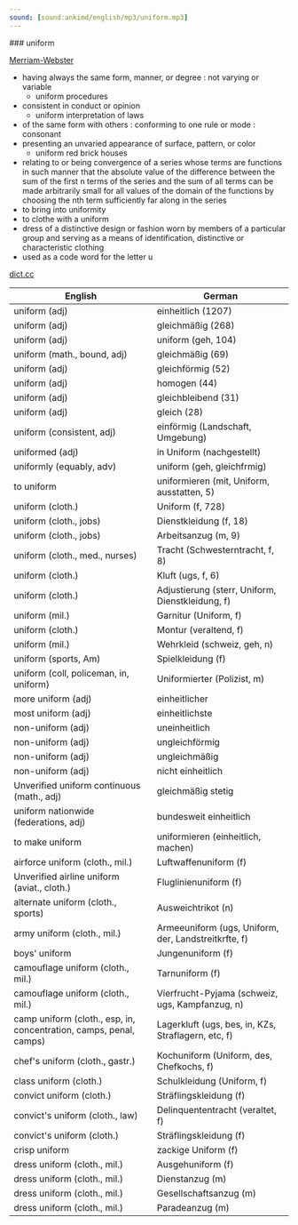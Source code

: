 ```yaml
---
sound: [sound:ankimd/english/mp3/uniform.mp3]
---
```


\### uniform

[Merriam-Webster](https://www.merriam-webster.com/dictionary/uniform)

- having always the same form, manner, or degree : not varying or variable
    - uniform procedures
- consistent in conduct or opinion
    - uniform interpretation of laws
- of the same form with others : conforming to one rule or mode : consonant
- presenting an unvaried appearance of surface, pattern, or color
    - uniform red brick houses
- relating to or being convergence of a series whose terms are functions in such manner that the absolute value of the difference between the sum of the first n terms of the series and the sum of all terms can be made arbitrarily small for all values of the domain of the functions by choosing the nth term sufficiently far along in the series
- to bring into uniformity
- to clothe with a uniform
- dress of a distinctive design or fashion worn by members of a particular group and serving as a means of identification, distinctive or characteristic clothing
- used as a code word for the letter u

[dict.cc](https://www.dict.cc/uniform)

| English        | German       |
| -------------- | ------------ |
| uniform (adj) | einheitlich (1207) |
| uniform (adj) | gleichmäßig (268) |
| uniform (adj) | uniform (geh, 104) |
| uniform (math., bound, adj) | gleichmäßig (69) |
| uniform (adj) | gleichförmig (52) |
| uniform (adj) | homogen (44) |
| uniform (adj) | gleichbleibend (31) |
| uniform (adj) | gleich (28) |
| uniform (consistent, adj) | einförmig (Landschaft, Umgebung) |
| uniformed (adj) | in Uniform (nachgestellt) |
| uniformly (equably, adv) | uniform (geh, gleichfrmig) |
| to uniform | uniformieren (mit, Uniform, ausstatten, 5) |
| uniform (cloth.) | Uniform (f, 728) |
| uniform (cloth., jobs) | Dienstkleidung (f, 18) |
| uniform (cloth., jobs) | Arbeitsanzug (m, 9) |
| uniform (cloth., med., nurses) | Tracht (Schwesterntracht, f, 8) |
| uniform (cloth.) | Kluft (ugs, f, 6) |
| uniform (cloth.) | Adjustierung (sterr, Uniform, Dienstkleidung, f) |
| uniform (mil.) | Garnitur (Uniform, f) |
| uniform (cloth.) | Montur (veraltend, f) |
| uniform (mil.) | Wehrkleid (schweiz, geh, n) |
| uniform (sports, Am) | Spielkleidung (f) |
| uniform (coll, policeman, in, uniform) | Uniformierter (Polizist, m) |
| more uniform (adj) | einheitlicher |
| most uniform (adj) | einheitlichste |
| non-uniform (adj) | uneinheitlich |
| non-uniform (adj) | ungleichförmig |
| non-uniform (adj) | ungleichmäßig |
| non-uniform (adj) | nicht einheitlich |
| Unverified uniform continuous (math., adj) | gleichmäßig stetig |
| uniform nationwide (federations, adj) | bundesweit einheitlich |
| to make uniform | uniformieren (einheitlich, machen) |
| airforce uniform (cloth., mil.) | Luftwaffenuniform (f) |
| Unverified airline uniform (aviat., cloth.) | Fluglinienuniform (f) |
| alternate uniform (cloth., sports) | Ausweichtrikot (n) |
| army uniform (cloth., mil.) | Armeeuniform (ugs, Uniform, der, Landstreitkrfte, f) |
| boys' uniform | Jungenuniform (f) |
| camouflage uniform (cloth., mil.) | Tarnuniform (f) |
| camouflage uniform (cloth., mil.) | Vierfrucht-Pyjama (schweiz, ugs, Kampfanzug, n) |
| camp uniform (cloth., esp, in, concentration, camps, penal, camps) | Lagerkluft (ugs, bes, in, KZs, Straflagern, etc, f) |
| chef's uniform (cloth., gastr.) | Kochuniform (Uniform, des, Chefkochs, f) |
| class uniform (cloth.) | Schulkleidung (Uniform, f) |
| convict uniform (cloth.) | Sträflingskleidung (f) |
| convict's uniform (cloth., law) | Delinquententracht (veraltet, f) |
| convict's uniform (cloth.) | Sträflingskleidung (f) |
| crisp uniform | zackige Uniform (f) |
| dress uniform (cloth., mil.) | Ausgehuniform (f) |
| dress uniform (cloth., mil.) | Dienstanzug (m) |
| dress uniform (cloth., mil.) | Gesellschaftsanzug (m) |
| dress uniform (cloth., mil.) | Paradeanzug (m) |
